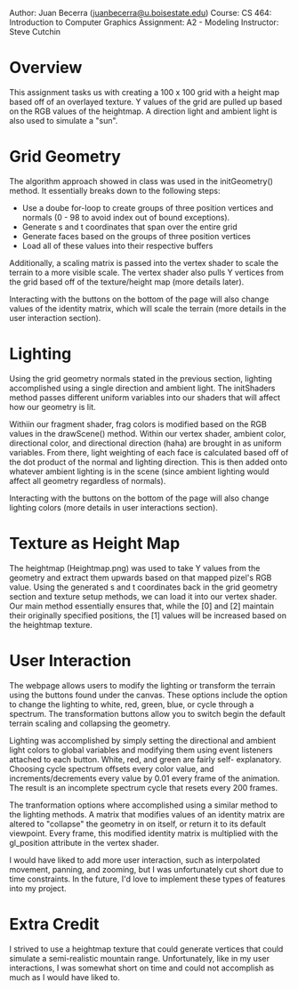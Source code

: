 Author: Juan Becerra (juanbecerra@u.boisestate.edu)
Course: CS 464: Introduction to Computer Graphics
Assignment: A2 - Modeling
Instructor: Steve Cutchin

# Overview

This assignment tasks us with creating a 100 x 100 grid with a height map 
based off of an overlayed texture. Y values of the grid are pulled up 
based on the RGB values of the heightmap. A direction light and ambient 
light is also used to simulate a "sun".

# Grid Geometry

The algorithm approach showed in class was used in the initGeometry() 
method. It essentially breaks down to the following steps:

- Use a doube for-loop to create groups of three position vertices and
    normals (0 - 98 to avoid index out of bound exceptions).
- Generate s and t coordinates that span over the entire grid
- Generate faces based on the groups of three position vertices
- Load all of these values into their respective buffers

Additionally, a scaling matrix is passed into the vertex shader to scale 
the terrain to a more visible scale. The vertex shader also pulls Y 
vertices from the grid based off of the texture/height map (more details 
later).

Interacting with the buttons on the bottom of the page will also change 
values of the identity matrix, which will scale the terrain (more details
in the user interaction section).

# Lighting

Using the grid geometry normals stated in the previous section, lighting 
accomplished using a single direction and ambient light. The initShaders 
method passes different uniform variables into our shaders that will 
affect how our geometry is lit.

Withiin our fragment shader, frag colors is modified based on the RGB 
values in the drawScene() method. Within our vertex shader, ambient 
color, directional color, and directional direction (haha) are brought 
in as uniform variables. From there, light weighting of each face is 
calculated based off of the dot product of the normal and lighting 
direction. This is then added onto whatever ambient lighting is in the 
scene (since ambient lighting would affect all geometry regardless of 
normals).

Interacting with the buttons on the bottom of the page will also change 
lighting colors (more details in user interactions section).

# Texture as Height Map

The heightmap (Heightmap.png) was used to take Y values from the geometry 
and extract them upwards based on that mapped pizel's RGB value. Using 
the generated s and t coordinates back in the grid geometry section and 
texture setup methods, we can load it into our vertex shader. Our main 
method essentially ensures that, while the [0] and [2] maintain their 
originally specified positions, the [1] values will be increased based 
on the heightmap texture.

# User Interaction

The webpage allows users to modify the lighting or transform the terrain 
using the buttons found under the canvas. These options include the option
to change the lighting to white, red, green, blue, or cycle through a 
spectrum. The transformation buttons allow you to switch begin the default
terrain scaling and collapsing the geometry.

Lighting was accomplished by simply setting the directional and ambient 
light colors to global variables and modifying them using event listeners 
attached to each button. White, red, and green are fairly self-
explanatory. Choosing cycle spectrum offsets every color value, and 
increments/decrements every value by 0.01 every frame of the animation. 
The result is an incomplete spectrum cycle that resets every 200 frames.

The tranformation options where accomplished using a similar method to 
the lighting methods. A matrix that modifies values of an identity matrix 
are altered to "collapse" the geometry in on itself, or return it to its 
default viewpoint. Every frame, this modified identity matrix is 
multiplied with the gl_position attribute in the vertex shader. 

I would have liked to add more user interaction, such as interpolated 
movement, panning, and zooming, but I was unfortunately cut short due 
to time constraints. In the future, I'd love to implement these types 
of features into my project.

# Extra Credit

I strived to use a heightmap texture that could generate vertices that 
could simulate a semi-realistic mountain range. Unfortunately, like in 
my user interactions, I was somewhat short on time and could not 
accomplish as much as I would have liked to.